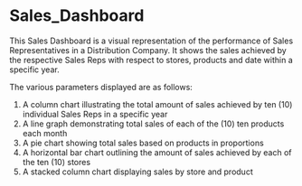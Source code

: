 # Sales_Dashboard
This Sales Dashboard is a visual representation of the performance of Sales Representatives in a Distribution Company. It shows the sales achieved by the respective Sales Reps with respect to stores, products and date within a specific year.

The various parameters displayed are as follows:
1. A column chart illustrating the total amount of sales achieved by ten (10) individual Sales Reps in a specific year
2. A line graph demonstrating total sales of each of the (10) ten products each month 
3. A pie chart showing total sales based on products in proportions 
4. A horizontal bar chart outlining the amount of sales achieved by each of the ten (10) stores
5. A stacked column chart displaying sales by store and product
